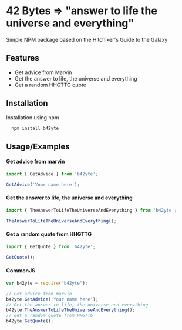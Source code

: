 
# 42 Bytes => "answer to life the universe and everything"

Simple NPM package based on the Hitchiker's Guide to the Galaxy

## Features

- Get advice from Marvin
- Get the answer to life, the universe and everything
- Get a random HHGTTG quote


## Installation

Installation using npm

```bash
  npm install b42yte
```
    
## Usage/Examples

#### Get advice from marvin 
```javascript
import { GetAdvice } from 'b42yte';

GetAdvice('Your name here');
```

#### Get the answer to life, the universe and everything 
```javascript
import { TheAnswerToLifeTheUniverseAndEverything } from 'b42yte';

TheAnswerToLifeTheUniverseAndEverything();
```

#### Get a random quote from HHGTTG
```javascript
import { GetQuote } from 'b42yte';

GetQuote();
```

#### CommonJS 
```javascript
var b42yte = require("b42yte");

// Get advice from marvin
b42yte.GetAdvice('Your name here');
// Get the answer to life, the universe and everything 
b42yte.TheAnswerToLifeTheUniverseAndEverything();
// Get a random quote from HHGTTG
b42yte.GetQuote();
```